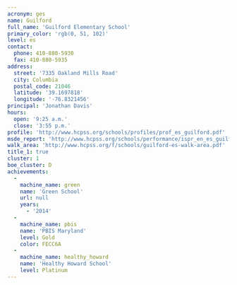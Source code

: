 ```yaml
---
acronym: ges
name: Guilford
full_name: 'Guilford Elementary School'
primary_color: 'rgb(0, 51, 102)'
level: es
contact:
  phone: 410-880-5930
  fax: 410-880-5935
address:
  street: '7335 Oakland Mills Road'
  city: Columbia
  postal_code: 21046
  latitude: '39.1697818'
  longitude: '-76.8321456'
principal: 'Jonathan Davis'
hours:
  open: '9:25 a.m.'
  close: '3:55 p.m.'
profile: 'http://www.hcpss.org/schools/profiles/prof_es_guilford.pdf'
msde_report: 'http://www.hcpss.org/schools/performance/ispr_en_es_guilford.pdf'
walk_area: 'http://www.hcpss.org/f/schools/guilford-es-walk-area.pdf'
title_1: true
cluster: 1
boe_cluster: D
achievements:
  -
    machine_name: green
    name: 'Green School'
    url: null
    years:
      - '2014'
  -
    machine_name: pbis
    name: 'PBIS Maryland'
    level: Gold
    color: FECC6A
  -
    machine_name: healthy_howard
    name: 'Healthy Howard School'
    level: Platinum
---
```

